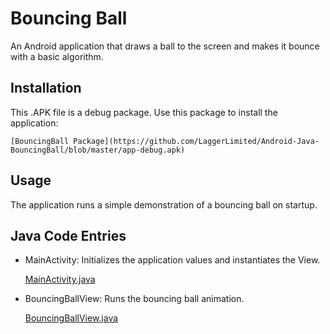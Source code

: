 # Bouncing Ball

  An Android application that draws a ball to the screen and makes it bounce with a basic algorithm.

## Installation

  This .APK file is a debug package. Use this package to install the application:

    [BouncingBall Package](https://github.com/LaggerLimited/Android-Java-BouncingBall/blob/master/app-debug.apk)

## Usage

  The application runs a simple demonstration of a bouncing ball on startup.

## Java Code Entries
  * MainActivity: Initializes the application values and instantiates the View.

    [MainActivity.java](https://github.com/LaggerLimited/Android-Java-BouncingBall/blob/master/BouncingBall/app/src/main/java/edu/owens/lagger/joshua/bouncingball/MainActivity.java)

  * BouncingBallView: Runs the bouncing ball animation.

    [BouncingBallView.java](https://github.com/LaggerLimited/Android-Java-BouncingBall/blob/master/BouncingBall/app/src/main/java/edu/owens/lagger/joshua/bouncingball/BouncingBallView.java)
